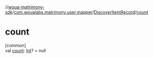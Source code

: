 //[woua-matrimony-sdk](../../../index.md)/[com.woualabs.matrimony.user.mapper](../index.md)/[DiscoverItemRecord](index.md)/[count](count.md)

# count

[common]\
val [count](count.md): [Int](https://kotlinlang.org/api/latest/jvm/stdlib/kotlin/-int/index.html)? = null
